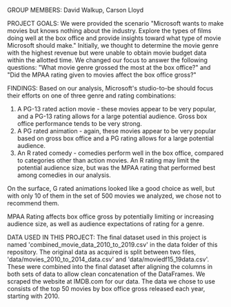 GROUP MEMBERS:
  David Walkup, Carson Lloyd

PROJECT GOALS:
  We were provided the scenario "Microsoft wants to make movies but knows nothing about the industry. Explore the types of films doing well at the box office and provide insights toward what type of movie Microsoft should make."
  Initially, we thought to determine the movie genre with the highest revenue but were unable to obtain movie budget data within the allotted time. We changed our focus to answer the following questions: "What movie genre grossed the most at the box office?" and "Did the MPAA rating given to movies affect the box office gross?"

FINDINGS:
  Based on our analysis, Microsoft's studio-to-be should focus their efforts on one of three genre and rating combinations:
  1) A PG-13 rated action movie - these movies appear to be very popular, and a PG-13 rating allows for a large potential audience. Gross box office performance tends to be very strong.
  2) A PG rated animation - again, these movies appear to be very popular based on gross box office and a PG rating allows for a large potential audience.
  3) An R rated comedy - comedies perform well in the box office, compared to categories other than action movies. An R rating may limit the potential audience size, but was the MPAA rating that performed best among comedies in our analysis.
  
  On the surface, G rated animations looked like a good choice as well, but with only 10 of them in the set of 500 movies we analyzed, we chose not to recommend them.
  
  MPAA Rating affects box office gross by potentially limiting or increasing audience size, as well as audience expectations of rating for a genre.

DATA USED IN THIS PROJECT:
  The final dataset used in this project is named 'combined_movie_data_2010_to_2019.csv' in the data folder of this repository.
  The original data as acquired is split between two files, 'data/movies_2010_to_2014_data.csv' and 'data/moviedf15_19data.csv'. These were combined into the final dataset after aligning the columns in both sets of data to allow clean concatenation of the DataFrames.
  We scraped the website at IMDB.com for our data. The data we chose to use consists of the top 50 movies by box office gross released each year, starting with 2010.
